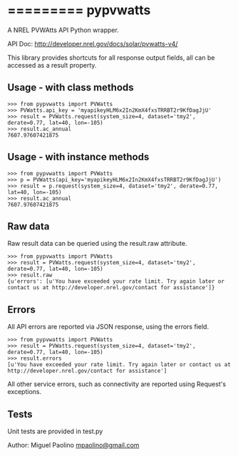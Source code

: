 =========
pypvwatts
=========

A NREL PVWAtts API Python wrapper.

API Doc: http://developer.nrel.gov/docs/solar/pvwatts-v4/

This library provides shortcuts for all response output fields, all can be
accessed as a result property.

Usage - with class methods
--------------------------


    >>> from pypvwatts import PVWatts
    >>> PVWatts.api_key = 'myapikeyHLM6x2In2KmX4fxsTRRBT2r9KfDagJjU'
    >>> result = PVWatts.request(system_size=4, dataset='tmy2', derate=0.77, lat=40, lon=-105)
    >>> result.ac_annual
    7607.97607421875    

Usage - with instance methods
-----------------------------


    >>> from pypvwatts import PVWatts
    >>> p = PVWatts(api_key='myapikeyHLM6x2In2KmX4fxsTRRBT2r9KfDagJjU')
    >>> result = p.request(system_size=4, dataset='tmy2', derate=0.77, lat=40, lon=-105)
    >>> result.ac_annual
    7607.97607421875    


Raw data
--------

Raw result data can be queried using the result.raw attribute.


    >>> from pypvwatts import PVWatts
    >>> result = PVWatts.request(system_size=4, dataset='tmy2', derate=0.77, lat=40, lon=-105)
    >>> result.raw
    {u'errors': [u'You have exceeded your rate limit. Try again later or contact us at http://developer.nrel.gov/contact for assistance']}


Errors
------

All API errors are reported via JSON response, using the errors field.


    >>> from pypvwatts import PVWatts
    >>> result = PVWatts.request(system_size=4, dataset='tmy2', derate=0.77, lat=40, lon=-105)
    >>> result.errors
    [u'You have exceeded your rate limit. Try again later or contact us at http://developer.nrel.gov/contact for assistance']


All other service errors, such as connectivity are reported using Request's exceptions.


Tests
-----

Unit tests are provided in test.py

Author: Miguel Paolino <mpaolino@gmail.com>
